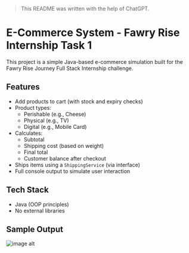 > This README was written with the help of ChatGPT.

# E-Commerce System - Fawry Rise Internship Task 1

This project is a simple Java-based e-commerce simulation built for the Fawry Rise Journey Full Stack Internship challenge.

## Features
- Add products to cart (with stock and expiry checks)
- Product types:
  - Perishable (e.g., Cheese)
  - Physical (e.g., TV)
  - Digital (e.g., Mobile Card)
- Calculates:
  - Subtotal
  - Shipping cost (based on weight)
  - Final total
  - Customer balance after checkout
- Ships items using a `ShippingService` (via interface)
- Full console output to simulate user interaction

## Tech Stack
- Java (OOP principles)
- No external libraries

## Sample Output
![image alt](https://github.com/shalan2004/FawryAssessment1/blob/main/Screenshot%202025-07-08%20205857.png?raw=true)

